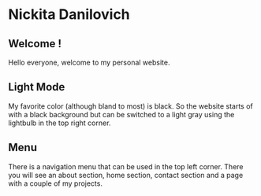 # Nickita Danilovich

## Welcome !

Hello everyone,  welcome to my personal website. 

## Light Mode
My favorite color (although bland to most) is black. So the website starts of with a black background but can be switched to a light gray using the lightbulb in the top right corner.

## Menu
There is a navigation menu that can be used in the top left corner. There you will see an about section, home section, contact section and a page with a couple of my projects.



